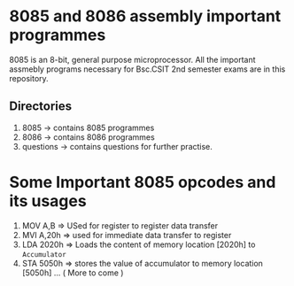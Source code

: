 # 8085 and 8086 assembly important programmes

8085 is an 8-bit, general purpose microprocessor. All the important assmebly programs necessary for Bsc.CSIT 
2nd semester exams are in this repository.

## Directories
1. 8085 -> contains 8085 programmes
2. 8086 -> contains 8086 programmes
3. questions -> contains questions for further practise.

# Some Important 8085 opcodes and its usages

1. MOV A,B   => USed for register to register data transfer
2. MVI A,20h => used for immediate data transfer to register
3. LDA 2020h => Loads the content of memory location [2020h] to `Accumulator`   
4. STA 5050h => stores the value of accumulator to memory location [5050h]
... ( More to come )